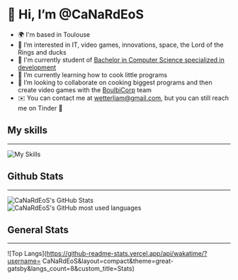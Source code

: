 # 👋 Hi, I’m @CaNaRdEoS
- 🌍 I'm based in Toulouse
- 👀 I’m interested in IT, video games, innovations, space, the Lord of the Rings and ducks
- 🚀 I'm currently student of [Bachelor in Computer Science specialized in development](https://iut.univ-tlse3.fr/bachelor-specialite-informatique)
- 🌱 I’m currently learning how to cook little programs
- 💞️ I’m looking to collaborate on cooking biggest programs and then create video games with the [BoulbiCorp](https://captainboulbi.github.io/index.html) team
- ✉️ You can contact me at wetterliam@gmail.com, but you can still reach me on Tinder 🫦

## My skills
---

![My Skills](https://skillicons.dev/icons?i=html,css,c,cpp,py,java,bash,linux,git,sql)

## Github Stats
---

  <img src="https://github-readme-stats.vercel.app/api?username=CaNaRdEoS&theme=great-gatsby&show_icons=true" alt="CaNaRdEoS's GitHub Stats" />
  <br>
  <img src="https://github-readme-stats.vercel.app/api/top-langs/?username=CaNaRdEoS&theme=great-gatsby&langs_count=5" alt="CaNaRdEoS's GitHub most used languages"/>

## General Stats
---

![Top Langs](https://github-readme-stats.vercel.app/api/wakatime/?username= CaNaRdEoS&layout=compact&theme=great-gatsby&langs_count=8&custom_title=Stats)
